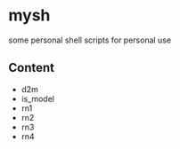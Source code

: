# mysh
some personal shell scripts for personal use

## Content
- d2m
- is_model
- rn1
- rn2
- rn3
- rn4
